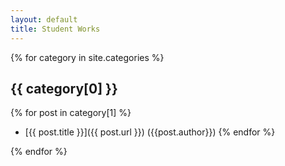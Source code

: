 ```yaml
---
layout: default
title: Student Works
---
```


{% for category in site.categories %}

##  {{ category[0] }}
  {% for post in category[1] %}
  -  [{{ post.title }}]({{ post.url }}) ({{post.author}})
  {% endfor %}

{% endfor %}

